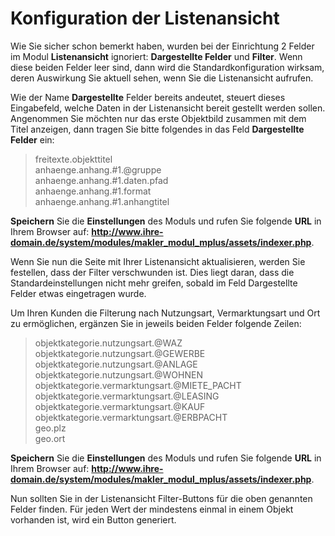# Konfiguration der Listenansicht

Wie Sie sicher schon bemerkt haben, wurden bei der Einrichtung 2 Felder im Modul **Listenansicht**
ignoriert: **Dargestellte Felder** und **Filter**. Wenn diese beiden Felder leer sind, dann wird die Standardkonfiguration
wirksam, deren Auswirkung Sie aktuell sehen, wenn Sie die Listenansicht aufrufen.

Wie der Name **Dargestellte** Felder bereits andeutet, steuert dieses Eingabefeld, welche Daten in der Listenansicht bereit gestellt werden sollen. Angenommen Sie möchten nur das erste Objektbild zusammen mit dem Titel anzeigen, dann tragen Sie bitte folgendes in das Feld **Dargestellte Felder** ein:

>freitexte.objekttitel<br>
anhaenge.anhang.#1.@gruppe<br>
anhaenge.anhang.#1.daten.pfad<br>
anhaenge.anhang.#1.format<br>
anhaenge.anhang.#1.anhangtitel

**Speichern** Sie die **Einstellungen** des Moduls und rufen Sie folgende **URL** in Ihrem Browser auf: **http://www.ihre-domain.de/system/modules/makler_modul_mplus/assets/indexer.php**.

Wenn Sie nun die Seite mit Ihrer Listenansicht aktualisieren, werden Sie festellen, dass der Filter verschwunden ist. Dies liegt daran, dass die Standardeinstellungen nicht mehr greifen, sobald im Feld Dargestellte Felder etwas eingetragen wurde.

Um Ihren Kunden die Filterung nach Nutzungsart, Vermarktungsart und Ort zu ermöglichen, ergänzen Sie in jeweils beiden Felder folgende Zeilen:

>objektkategorie.nutzungsart.@WAZ<br>
objektkategorie.nutzungsart.@GEWERBE<br>
objektkategorie.nutzungsart.@ANLAGE<br>
objektkategorie.nutzungsart.@WOHNEN<br>
objektkategorie.vermarktungsart.@MIETE_PACHT<br>
objektkategorie.vermarktungsart.@LEASING<br>
objektkategorie.vermarktungsart.@KAUF<br>
objektkategorie.vermarktungsart.@ERBPACHT<br>
geo.plz<br>
geo.ort

**Speichern** Sie die **Einstellungen** des Moduls und rufen Sie folgende **URL** in Ihrem Browser auf: **http://www.ihre-domain.de/system/modules/makler_modul_mplus/assets/indexer.php**.

Nun sollten Sie in der Listenansicht Filter-Buttons für die oben genannten Felder finden. Für jeden Wert der mindestens einmal in einem Objekt vorhanden ist, wird ein Button generiert.